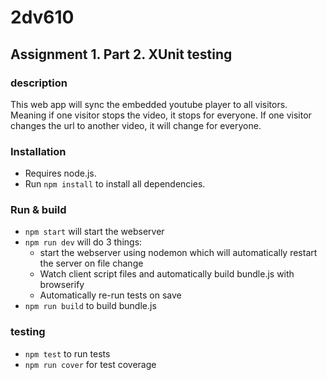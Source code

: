 # 2dv610

## Assignment 1. Part 2. XUnit testing

### description
This web app will sync the embedded youtube player to all visitors. Meaning if one visitor stops the video, it stops for everyone. If one visitor changes the url to another video, it will change for everyone.

### Installation
* Requires node.js.
* Run `npm install` to install all dependencies.

### Run & build
* `npm start` will start the webserver
* `npm run dev` will do 3 things:
  * start the webserver using nodemon which will automatically restart the server on file change
  * Watch client script files and automatically build bundle.js with browserify
  * Automatically re-run tests on save
* `npm run build` to build bundle.js

### testing
* `npm test` to run tests
* `npm run cover` for test coverage
